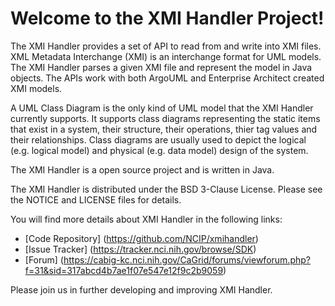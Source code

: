 Welcome to the XMI Handler Project!
=====================================

The XMI Handler provides a set of API to read from and write into XMI files. XML Metadata Interchange (XMI) is an interchange format for UML models. The XMI Handler parses a given XMI file and represent the model in Java objects. The APIs work with both ArgoUML and Enterprise Architect created XMI models. 
 
A UML Class Diagram is the only kind of UML model that the XMI Handler currently supports. It supports class diagrams representing the static items that exist in a system, their structure, their operations, thier tag values and their relationships. Class diagrams are usually used to depict the logical (e.g. logical model) and physical (e.g. data model) design of the system. 

The XMI Handler is a open source project and is written in Java.

The XMI Handler is distributed under the BSD 3-Clause License.
Please see the NOTICE and LICENSE files for details.

You will find more details about XMI Handler in the following links:

 * [Code Repository] (https://github.com/NCIP/xmihandler)
 * [Issue Tracker] (https://tracker.nci.nih.gov/browse/SDK)
 * [Forum] (https://cabig-kc.nci.nih.gov/CaGrid/forums/viewforum.php?f=31&sid=317abcd4b7ae1f07e547e12f9c2b9059)
 
Please join us in further developing and improving XMI Handler.
 
